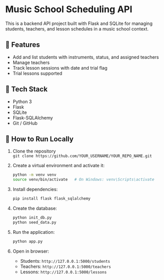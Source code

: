 # Music School Scheduling API

This is a backend API project built with Flask and SQLite for managing students, teachers, and lesson schedules in a music school context.

## 🔧 Features

- Add and list students with instruments, status, and assigned teachers
- Manage teachers
- Track lesson sessions with date and trial flag
- Trial lessons supported

## 📁 Tech Stack

- Python 3
- Flask
- SQLite
- Flask-SQLAlchemy
- Git / GitHub

## 🚀 How to Run Locally

1. Clone the repository  
   `git clone https://github.com/YOUR_USERNAME/YOUR_REPO_NAME.git`

2. Create a virtual environment and activate it:
   ```bash
   python -m venv venv
   source venv/bin/activate   # On Windows: venv\Scripts\activate
   ```

3. Install dependencies:
   ```bash
   pip install flask flask_sqlalchemy
   ```

4. Create the database:
   ```bash
   python init_db.py
   python seed_data.py
   ```

5. Run the application:
   ```bash
   python app.py
   ```

6. Open in browser:
   - Students: `http://127.0.0.1:5000/students`
   - Teachers: `http://127.0.0.1:5000/teachers`
   - Lessons: `http://127.0.0.1:5000/lessons`
